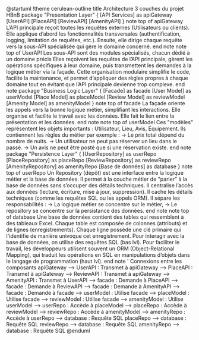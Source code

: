 @startuml
!theme cerulean-outline
title Architecture 3 couches du projet HBnB
package "Presentation Layer" {
    [API Services] as apiGateway
    [UserAPI]
    [PlaceAPI]
    [ReviewAPI]
    [AmenityAPI]
}
note top of apiGateway
L’API principale reçoit toutes les requêtes externes (Utilisateurs ou clients).
Elle applique d’abord les fonctionnalités transversales (authentification, logging, limitation de requêtes, etc.).
Ensuite, elle dirige chaque requête vers la sous-API spécialisée qui gère le domaine concerné.
end note
note top of UserAPI
Les sous-API sont des modules spécialisés,
  chacun dédié à un domaine précis
Elles reçoivent les requêtes de l’API principale,
  gèrent les opérations spécifiques à leur domaine,
  puis transmettent les demandes à la logique métier via la façade.
Cette organisation modulaire simplifie le code, facilite la maintenance,
  et permet d’appliquer des règles propres à chaque domaine
  tout en évitant que l’API principale devienne trop complexe.
end note
package "Business Logic Layer" {
    [Facade] as facade
    [User Model] as userModel
    [Place Model] as placeModel
    [Review Model] as reviewModel
    [Amenity Model] as amenityModel
}
note top of facade
La façade oriente les appels vers la bonne logique métier,
  simplifiant les interactions.
Elle organise et facilite le travail avec les données.
Elle fait le lien entre la présentation et les données.
end note
note top of userModel
Ces "modèles" représentent les objets importants :
Utilisateur, Lieu, Avis, Équipement.
Ils contiennent les règles du métier par exemple :
→ Le prix total dépend du nombre de nuits.
→ Un utilisateur ne peut pas réserver un lieu dans le passé.
→ Un avis ne peut être posté que si une réservation existe.
end note
package "Persistence Layer" {
    [UserRepository] as userRepo
    [PlaceRepository] as placeRepo
    [ReviewRepository] as reviewRepo
    [AmenityRepository] as amenityRepo
    [Base de données] as database
}
note top of userRepo
Un Repository (dépôt) est une interface entre la logique métier
  et la base de données.
Il permet à la couche métier de "parler" à la base de données
  sans s’occuper des détails techniques.
Il centralise l’accès aux données
(lecture, écriture, mise à jour, suppression).
Il cache les détails techniques
(comme les requêtes SQL ou les appels ORM).
Il sépare les responsabilités :
→ La logique métier se concentre sur le métier,
→ Le repository se concentre sur la persistance des données.
end note
note top of database
Une base de données contient des tables
qui ressemblent à des tableaux Excel.
Chaque table est composée de colonnes
(attributs) et de lignes (enregistrements).
Chaque ligne possède une clé primaire
qui l'identifie de manière univoque cet enregistrement.
Pour interagir avec la base de données,
on utilise des requêtes SQL (bas lvl).
Pour faciliter le travail, les développeurs
utilisent souvent un ORM (Object-Relational Mapping),
qui traduit les opérations en SQL en manipulations
d’objets dans le langage de programmation (haut lvl).
end note
' Connexions entre les composants
apiGateway --> UserAPI : Transmet à
apiGateway --> PlaceAPI : Transmet à
apiGateway --> ReviewAPI : Transmet à
apiGateway --> AmenityAPI : Transmet à
UserAPI --> facade : Demande à
PlaceAPI --> facade : Demande à
ReviewAPI --> facade : Demande à
AmenityAPI --> facade : Demande à
facade --> userModel : Utilise
facade --> placeModel : Utilise
facade --> reviewModel : Utilise
facade --> amenityModel : Utilise
userModel --> userRepo : Accède à
placeModel --> placeRepo : Accède à
reviewModel --> reviewRepo : Accède à
amenityModel --> amenityRepo : Accède à
userRepo --> database : Requête SQL
placeRepo --> database : Requête SQL
reviewRepo --> database : Requête SQL
amenityRepo --> database : Requête SQL
@enduml
